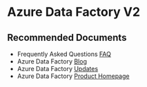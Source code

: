 <properties
	pageTitle="AzComm Overview"
	description="How problems affecting your data factory will be surfaced to you"
	infoBubbleText=""
	authors="chez-charlie"
	ms.author="chez"
	articleId="d5af3cb9-2ee8-4380-b94c-559759048025"
	diagnosticScenario=""
	selfHelpType="generic"
	supportTopicIds="32629436"
	resourceTags=""
	productPesIds="15613"
	cloudEnvironments="public"
/>

# Azure Data Factory V2 

## **Recommended Documents**

* Frequently Asked Questions [FAQ](https://docs.microsoft.com/azure/data-factory/frequently-asked-questions) <br>
* Azure Data Factory [Blog](https://azure.microsoft.com/blog/tag/azure-data-factory/) <br>
* Azure Data Factory [Updates](https://azure.microsoft.com/updates/?product=data-factory) <br>
* Azure Data Factory [Product Homepage](https://azure.microsoft.com/services/data-factory/) <br>
